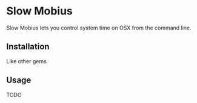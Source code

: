 # Slow Mobius

Slow Mobius lets you control system time on OSX from the command line.

## Installation

Like other gems.

## Usage

TODO
